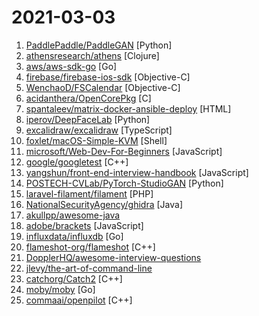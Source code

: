 # 2021-03-03

1. [PaddlePaddle/PaddleGAN](https://github.com/PaddlePaddle/PaddleGAN "PaddlePaddle GAN library, including lots of interesting applications like DeepFake First-Order motion transfer, Mai-ha-hi（蚂蚁呀嘿), faceswap wav2lip, picture repair, image editing, photo2cartoon, image style transfer, and so on.") [Python]
2. [athensresearch/athens](https://github.com/athensresearch/athens "Desktop app links: https://tinyurl.com/athens-mac, https://tinyurl.com/athens-windows, https://tinyurl.com/athens-linux; paid tiers available through https://opencollective.com/athens; try the demo at https://athensresearch.github.io/athens") [Clojure]
3. [aws/aws-sdk-go](https://github.com/aws/aws-sdk-go "AWS SDK for the Go programming language.") [Go]
4. [firebase/firebase-ios-sdk](https://github.com/firebase/firebase-ios-sdk "Firebase iOS SDK") [Objective-C]
5. [WenchaoD/FSCalendar](https://github.com/WenchaoD/FSCalendar "A fully customizable iOS calendar library, compatible with Objective-C and Swift") [Objective-C]
6. [acidanthera/OpenCorePkg](https://github.com/acidanthera/OpenCorePkg "OpenCore bootloader") [C]
7. [spantaleev/matrix-docker-ansible-deploy](https://github.com/spantaleev/matrix-docker-ansible-deploy "Matrix (An open network for secure, decentralized communication) server setup using Ansible and Docker") [HTML]
8. [iperov/DeepFaceLab](https://github.com/iperov/DeepFaceLab "DeepFaceLab is the leading software for creating deepfakes.") [Python]
9. [excalidraw/excalidraw](https://github.com/excalidraw/excalidraw "Virtual whiteboard for sketching hand-drawn like diagrams") [TypeScript]
10. [foxlet/macOS-Simple-KVM](https://github.com/foxlet/macOS-Simple-KVM "Tools to set up a quick macOS VM in QEMU, accelerated by KVM.") [Shell]
11. [microsoft/Web-Dev-For-Beginners](https://github.com/microsoft/Web-Dev-For-Beginners "24 Lessons, 12 Weeks, Get Started as a Web Developer") [JavaScript]
12. [google/googletest](https://github.com/google/googletest "Googletest - Google Testing and Mocking Framework") [C++]
13. [yangshun/front-end-interview-handbook](https://github.com/yangshun/front-end-interview-handbook "🕸 No-bullshit answers to the famous h5bp Front-end Job Interview Questions") [JavaScript]
14. [POSTECH-CVLab/PyTorch-StudioGAN](https://github.com/POSTECH-CVLab/PyTorch-StudioGAN "StudioGAN is a Pytorch library providing implementations of representative Generative Adversarial Networks (GANs) for conditional/unconditional image generation.") [Python]
15. [laravel-filament/filament](https://github.com/laravel-filament/filament "The elegant TALL stack admin for Laravel artisans.") [PHP]
16. [NationalSecurityAgency/ghidra](https://github.com/NationalSecurityAgency/ghidra "Ghidra is a software reverse engineering (SRE) framework") [Java]
17. [akullpp/awesome-java](https://github.com/akullpp/awesome-java "A curated list of awesome frameworks, libraries and software for the Java programming language.") 
18. [adobe/brackets](https://github.com/adobe/brackets "An open source code editor for the web, written in JavaScript, HTML and CSS.") [JavaScript]
19. [influxdata/influxdb](https://github.com/influxdata/influxdb "Scalable datastore for metrics, events, and real-time analytics") [Go]
20. [flameshot-org/flameshot](https://github.com/flameshot-org/flameshot "Powerful yet simple to use screenshot software 🖥️ 📸") [C++]
21. [DopplerHQ/awesome-interview-questions](https://github.com/DopplerHQ/awesome-interview-questions "A curated awesome list of lists of interview questions. Feel free to contribute! 🎓") 
22. [jlevy/the-art-of-command-line](https://github.com/jlevy/the-art-of-command-line "Master the command line, in one page") 
23. [catchorg/Catch2](https://github.com/catchorg/Catch2 "A modern, C++-native, header-only, test framework for unit-tests, TDD and BDD - using C++11, C++14, C++17 and later (or C++03 on the Catch1.x branch)") [C++]
24. [moby/moby](https://github.com/moby/moby "Moby Project - a collaborative project for the container ecosystem to assemble container-based systems") [Go]
25. [commaai/openpilot](https://github.com/commaai/openpilot "openpilot is an open source driver assistance system. openpilot performs the functions of Automated Lane Centering and Adaptive Cruise Control for over 85 supported car makes and models.") [C++]
